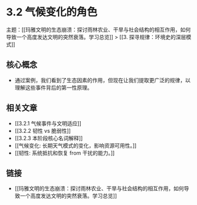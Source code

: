 # 3.2 气候变化的角色

主题：[[玛雅文明的生态崩溃：探讨雨林农业、干旱与社会结构的相互作用，如何导致一个高度发达文明的突然衰落。学习总览]] > [[3. 探寻规律：环境史的深层模式]]

## 核心概念

- 通过案例，我们看到了生态因素的作用，但现在让我们提取更广泛的规律，以理解这些事件背后的第一性原理。

## 相关文章

- [[3.2.1 气候事件与文明适应]]
- [[3.2.2 韧性 vs 脆弱性]]
- [[3.2.3 本阶段核心名词解释]]
- [[气候变化: 长期天气模式的变化，影响资源可用性。]]
- [[韧性: 系统抵抗和恢复 from 干扰的能力。]]

## 链接

- [[玛雅文明的生态崩溃：探讨雨林农业、干旱与社会结构的相互作用，如何导致一个高度发达文明的突然衰落。学习总览]]
